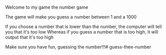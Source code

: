 Welcome to my game the number game

The game will make you guess a number between 1 and a 1000

If you choose a number that is lower than the number, the computer will tell you that it's too low
Whereas if you guess a number that is too high, it will output that it's too high

Make sure you have fun, guessing the number!!!# guess-thee-number
